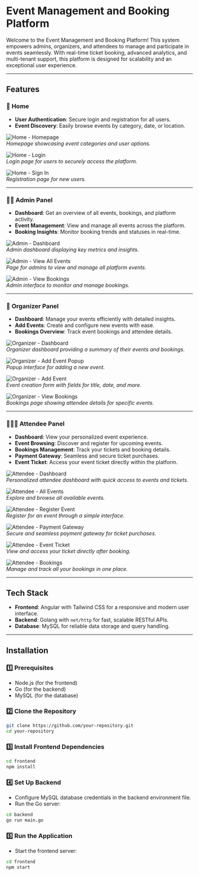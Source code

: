 # **Event Management and Booking Platform**

Welcome to the Event Management and Booking Platform! This system empowers admins, organizers, and attendees to manage and participate in events seamlessly. With real-time ticket booking, advanced analytics, and multi-tenant support, this platform is designed for scalability and an exceptional user experience.

---

## **Features**

### 🔑 **Home**
- **User Authentication**: Secure login and registration for all users.
- **Event Discovery**: Easily browse events by category, date, or location.

![Home - Homepage](showcase/home/homepage.png)  
*Homepage showcasing event categories and user options.*

![Home - Login](showcase/home/login.png)  
*Login page for users to securely access the platform.*

![Home - Sign In](showcase/home/signin.png)  
*Registration page for new users.*

---

### 👩‍💼 **Admin Panel**
- **Dashboard**: Get an overview of all events, bookings, and platform activity.
- **Event Management**: View and manage all events across the platform.
- **Booking Insights**: Monitor booking trends and statuses in real-time.

![Admin - Dashboard](showcase/admin/admin-dashboard.png)  
*Admin dashboard displaying key metrics and insights.*

![Admin - View All Events](showcase/admin/admin-viewallevents.png)  
*Page for admins to view and manage all platform events.*

![Admin - View Bookings](showcase/admin/admin-viewbookings.png)  
*Admin interface to monitor and manage bookings.*

---

### 🎤 **Organizer Panel**
- **Dashboard**: Manage your events efficiently with detailed insights.
- **Add Events**: Create and configure new events with ease.
- **Bookings Overview**: Track event bookings and attendee details.

![Organizer - Dashboard](showcase/organizer/organizer-dashboard.png)  
*Organizer dashboard providing a summary of their events and bookings.*

![Organizer - Add Event Popup](showcase/organizer/organizer-addevent-popup.png)  
*Popup interface for adding a new event.*

![Organizer - Add Event](showcase/organizer/organizer-addevent.png)  
*Event creation form with fields for title, date, and more.*

![Organizer - View Bookings](showcase/organizer/organizer-viewbookings.png)  
*Bookings page showing attendee details for specific events.*

---

### 🧑‍🤝‍🧑 **Attendee Panel**
- **Dashboard**: View your personalized event experience.
- **Event Browsing**: Discover and register for upcoming events.
- **Bookings Management**: Track your tickets and booking details.
- **Payment Gateway**: Seamless and secure ticket purchases.
- **Event Ticket**: Access your event ticket directly within the platform.

![Attendee - Dashboard](showcase/attendee/attendee-dashboard.png)  
*Personalized attendee dashboard with quick access to events and tickets.*

![Attendee - All Events](showcase/attendee/attendee-allevents.png)  
*Explore and browse all available events.*

![Attendee - Register Event](showcase/attendee/attendee-registerevent.png)  
*Register for an event through a simple interface.*

![Attendee - Payment Gateway](showcase/attendee/attendee-paymentgateway.png)  
*Secure and seamless payment gateway for ticket purchases.*

![Attendee - Event Ticket](showcase/attendee/attendee-eventticket.png)  
*View and access your ticket directly after booking.*

![Attendee - Bookings](showcase/attendee/attendee-bookings.png)  
*Manage and track all your bookings in one place.*

---

## **Tech Stack**

- **Frontend**: Angular with Tailwind CSS for a responsive and modern user interface.
- **Backend**: Golang with `net/http` for fast, scalable RESTful APIs.
- **Database**: MySQL for reliable data storage and query handling.

---

## **Installation**

### 1️⃣ Prerequisites
- Node.js (for the frontend)
- Go (for the backend)
- MySQL (for the database)

### 2️⃣ Clone the Repository
```bash
git clone https://github.com/your-repository.git
cd your-repository
```

### 3️⃣ Install Frontend Dependencies
```bash
cd frontend
npm install
```

### 4️⃣ Set Up Backend
- Configure MySQL database credentials in the backend environment file.
- Run the Go server:
```bash
cd backend
go run main.go
```

### 5️⃣ Run the Application
- Start the frontend server:
```bash
cd frontend
npm start
```


